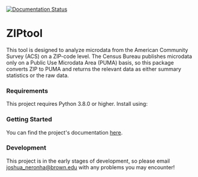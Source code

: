 [![Documentation Status](https://readthedocs.org/projects/ziptool/badge/?version=latest)](https://ziptool.readthedocs.io/en/latest/?badge=latest)

# ZIPtool

This tool is designed to analyze microdata from the American Community Survey (ACS) on a ZIP-code level. The Census Bureau publishes microdata only on a Public Use Microdata Area (PUMA) basis, so this package converts ZIP to PUMA and returns the relevant data as either summary statistics or the raw data.

### Requirements

This project requires Python 3.8.0 or higher. Install using:

### Getting Started

You can find the project's documentation <a href = https://ziptool.readthedocs.io/>here</a>.

### Development

This project is in the early stages of development, so please email <a href = mailto:joshua_neronha@brown.edu>joshua_neronha@brown.edu</a> with any problems you may encounter!
